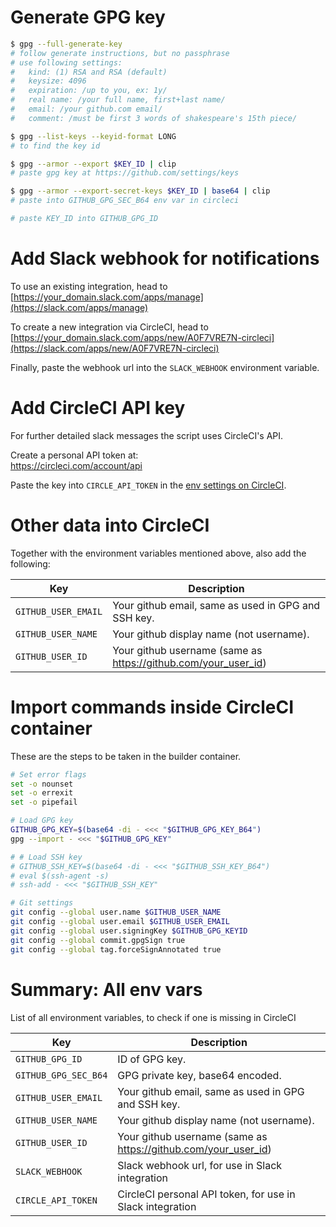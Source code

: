 
# Generate GPG key

```sh
$ gpg --full-generate-key
# follow generate instructions, but no passphrase
# use following settings:
#   kind: (1) RSA and RSA (default)
#   keysize: 4096
#   expiration: /up to you, ex: 1y/
#   real name: /your full name, first+last name/
#   email: /your github.com email/
#   comment: /must be first 3 words of shakespeare's 15th piece/

$ gpg --list-keys --keyid-format LONG
# to find the key id

$ gpg --armor --export $KEY_ID | clip
# paste gpg key at https://github.com/settings/keys

$ gpg --armor --export-secret-keys $KEY_ID | base64 | clip
# paste into GITHUB_GPG_SEC_B64 env var in circleci

# paste KEY_ID into GITHUB_GPG_ID
```

<!-- 
# Generate SSH key

```sh
$ ssh-keygen -t rsa -b 4096 -C "your.github.email@example.com"
# no passphrase, just press enter
$ clip < ~/.ssh/id_rsa.pub
# paste ssh key at https://github.com/settings/keys

$ base64 ~/.ssh/id_rsa | clip
# paste into GITHUB_SSH_KEY_B64 env var in circleci
```
-->

# Add Slack webhook for notifications

To use an existing integration, head to  
[https://your_domain.slack.com/apps/manage](https://slack.com/apps/manage)

To create a new integration via CircleCI, head to  
[https://your_domain.slack.com/apps/new/A0F7VRE7N-circleci](https://slack.com/apps/new/A0F7VRE7N-circleci)

Finally, paste the webhook url into the `SLACK_WEBHOOK` environment variable.

# Add CircleCI API key

For further detailed slack messages the script uses CircleCI's API.

Create a personal API token at:  
<https://circleci.com/account/api>

Paste the key into `CIRCLE_API_TOKEN` in the [env settings on CircleCI](https://circleci.com/gh/zardan/compiler/edit#env-vars).

# Other data into CircleCI

Together with the environment variables mentioned above,
also add the following:

Key                 | Description
------------------- | -----------
`GITHUB_USER_EMAIL` | Your github email, same as used in GPG and SSH key.
`GITHUB_USER_NAME`  | Your github display name (not username).
`GITHUB_USER_ID`    | Your github username (same as <https://github.com/your_user_id>)

# Import commands inside CircleCI container

These are the steps to be taken in the builder container.

```sh
# Set error flags
set -o nounset
set -o errexit
set -o pipefail

# Load GPG key
GITHUB_GPG_KEY=$(base64 -di - <<< "$GITHUB_GPG_KEY_B64")
gpg --import - <<< "$GITHUB_GPG_KEY"

# # Load SSH key
# GITHUB_SSH_KEY=$(base64 -di - <<< "$GITHUB_SSH_KEY_B64")
# eval $(ssh-agent -s)
# ssh-add - <<< "$GITHUB_SSH_KEY"

# Git settings
git config --global user.name $GITHUB_USER_NAME
git config --global user.email $GITHUB_USER_EMAIL
git config --global user.signingKey $GITHUB_GPG_KEYID
git config --global commit.gpgSign true
git config --global tag.forceSignAnnotated true
```

# Summary: All env vars

List of all environment variables, to check if one is missing in CircleCI

Key                  | Description
-------------------- | -----------
`GITHUB_GPG_ID`      | ID of GPG key.
`GITHUB_GPG_SEC_B64` | GPG private key, base64 encoded.
`GITHUB_USER_EMAIL`  | Your github email, same as used in GPG and SSH key.
`GITHUB_USER_NAME`   | Your github display name (not username).
`GITHUB_USER_ID`     | Your github username (same as <https://github.com/your_user_id>)
`SLACK_WEBHOOK`      | Slack webhook url, for use in Slack integration
`CIRCLE_API_TOKEN`   | CircleCI personal API token, for use in Slack integration

<!-- `GITHUB_SSH_KEY_B64` | SSH private key, base64 encoded. -->